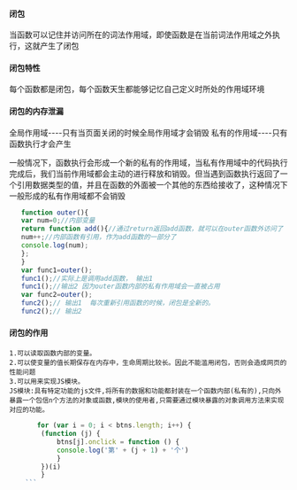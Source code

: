 #### 闭包
>
 当函数可以记住并访问所在的词法作用域，即使函数是在当前词法作用域之外执行，这就产生了闭包
>
#### 闭包特性
>
 每个函数都是闭包，每个函数天生都能够记忆自己定义时所处的作用域环境 
>
#### 闭包的内存泄漏
>
 全局作用域----只有当页面关闭的时候全局作用域才会销毁
 私有的作用域----只有函数执行才会产生
 >
   一般情况下，函数执行会形成一个新的私有的作用域，当私有作用域中的代码执行完成后，我们当前作用域都会主动的进行释放和销毁。但当遇到函数执行返回了一个引用数据类型的值，并且在函数的外面被一个其他的东西给接收了，这种情况下一般形成的私有作用域都不会销毁
 >
 ```js
    function outer(){
    var num=0;//内部变量
    return function add(){//通过return返回add函数，就可以在outer函数外访问了
    num++;//内部函数有引用，作为add函数的一部分了
    console.log(num);
    };
    }
    var func1=outer();
    func1();//实际上是调用add函数， 输出1
    func1();//输出2 因为outer函数内部的私有作用域会一直被占用
    var func2=outer();
    func2();// 输出1  每次重新引用函数的时候，闭包是全新的。
    func2();// 输出2   
 ```
>
#### 闭包的作用
>
    1.可以读取函数内部的变量。
    2.可以使变量的值长期保存在内存中，生命周期比较长。因此不能滥用闭包，否则会造成网页的性能问题
    3.可以用来实现JS模块。
    JS模块:具有特定功能的js文件,将所有的数据和功能都封装在一个函数内部(私有的),只向外暴露一个包信n个方法的对象或函数,模块的使用者,只需要通过模块暴露的对象调用方法来实现对应的功能。
>
```js
       for (var i = 0; i < btns.length; i++) {
        (function (j) {
            btns[j].onclick = function () {
            console.log('第' + (j + 1) + '个')
            }
        })(i)
        }
    ```